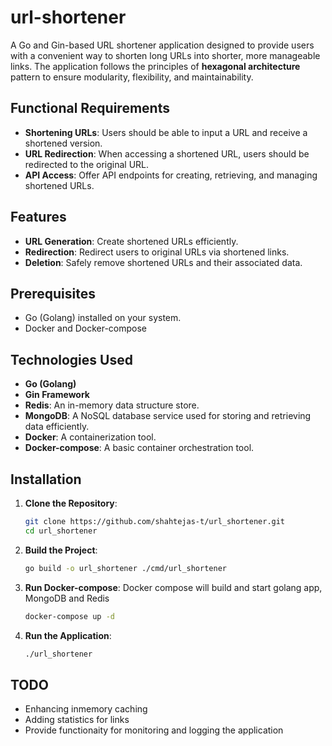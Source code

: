 # url-shortener

A Go and Gin-based URL shortener application designed to provide users with a convenient way to shorten long URLs into shorter, more manageable links. The application follows the principles of **hexagonal architecture** pattern to ensure modularity, flexibility, and maintainability.

## Functional Requirements

- **Shortening URLs**: Users should be able to input a URL and receive a shortened version.
- **URL Redirection**: When accessing a shortened URL, users should be redirected to the original URL.
- **API Access**: Offer API endpoints for creating, retrieving, and managing shortened URLs.

## Features

- **URL Generation**: Create shortened URLs efficiently.
- **Redirection**: Redirect users to original URLs via shortened links.
- **Deletion**: Safely remove shortened URLs and their associated data.

## Prerequisites

- Go (Golang) installed on your system.
- Docker and Docker-compose

## Technologies Used

- **Go (Golang)**
- **Gin Framework**
- **Redis**: An in-memory data structure store.
- **MongoDB**: A NoSQL database service used for storing and retrieving data efficiently.
- **Docker**: A containerization tool.
- **Docker-compose**: A basic container orchestration tool.

## Installation

1. **Clone the Repository**:

   ```bash
   git clone https://github.com/shahtejas-t/url_shortener.git
   cd url_shortener
   ```

2. **Build the Project**:
   ```bash
   go build -o url_shortener ./cmd/url_shortener
   ```

3. **Run Docker-compose**: Docker compose will build and start golang app, MongoDB and Redis
   ```bash
   docker-compose up -d
   ```

4. **Run the Application**:
   ```bash
   ./url_shortener
   ```

## TODO

- Enhancing inmemory caching
- Adding statistics for links
- Provide functionaity for monitoring and logging the application

